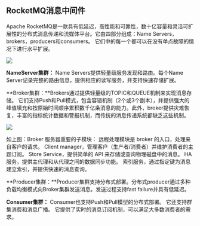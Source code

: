 ## RocketMQ消息中间件

Apache RocketMQ是一款具有低延迟，高性能和可靠性，数十亿容量和灵活可扩展性的分布式消息传递和流媒体平台。它由四部分组成：Name Servers，brokers，producers和consumers。 它们中的每一个都可以在没有单点故障的情况下进行水平扩展。

![](https://upload-images.jianshu.io/upload_images/325120-5b3ef079eaaea7ab.png?imageMogr2/auto-orient/strip%7CimageView2/2/w/800)

**NameServer集群：** Name Servers提供轻量级服务发现和路由。每个Name Server记录完整的路由信息，提供相应的读写服务，并支持快速存储扩展。

**Broker集群：**Brokers通过提供轻量级的TOPIC和QUEUE机制来实现消息存储。 它们支持Push和Pull模式，包含容错机制（2个或3个副本），并提供强大的峰值填充和按原始时间顺序累积数千亿条消息的能力。此外，broker提供灾难恢复，丰富的指标统计数据和警报机制，而传统的消息传递系统都缺乏这些机制。

![](https://upload-images.jianshu.io/upload_images/325120-d3f78545d292eda5.jpg?imageMogr2/auto-orient/strip%7CimageView2/2/w/800)


如上图：Broker 服务器重要的子模块：
远程处理模块是 broker 的入口，处理来自客户的请求。
Client manager，管理客户（生产者/消费者）并维护消费者的主题订阅。
Store Service，提供简单的 API 来存储或查询物理磁盘中的消息。
HA 服务，提供主代理和从代理之间的数据同步功能。
索引服务，通过指定键为消息建立索引，并提供快速的消息查询。

**Producer集群：**Producer集群支持分布式部署。分布式producer通过多种负载均衡模式向Broker集群发送消息。发送过程支持fast failure并具有低延迟。

**Consumer集群：** Consumer也支持Push和Pull模型的分布式部署。 它还支持群集消费和消息广播。 它提供了实时的消息订阅机制，可以满足大多数消费者的需求。




